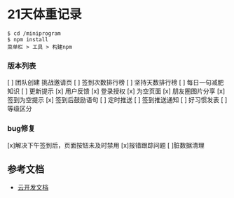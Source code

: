 # 21天体重记录

```sshel
$ cd /miniprogram
$ npm install
菜单栏 > 工具 > 构建npm

```

### 版本列表

[ ] 团队创建 挑战邀请页
[ ] 签到次数排行榜
[ ] 坚持天数排行榜
[ ] 每日一句减肥知识
[ ] 更新提示
[x] 用户反馈
[x] 登录授权
[x] 为空页面
[x] 朋友圈图片分享
[x] 签到为空提示
[x] 签到后鼓励语句
[ ] 定时推送
[ ] 签到推送通知
[ ] 好习惯发表
[ ] 等级区分



### bug修复 
[x]解决下午签到后，页面按钮未及时禁用
[x]报错跟踪问题
[ ]脏数据清理




## 参考文档



- [云开发文档](https://developers.weixin.qq.com/miniprogram/dev/wxcloud/basis/getting-started.html)

